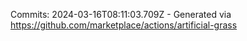Commits: 2024-03-16T08:11:03.709Z - Generated via https://github.com/marketplace/actions/artificial-grass
<br>
